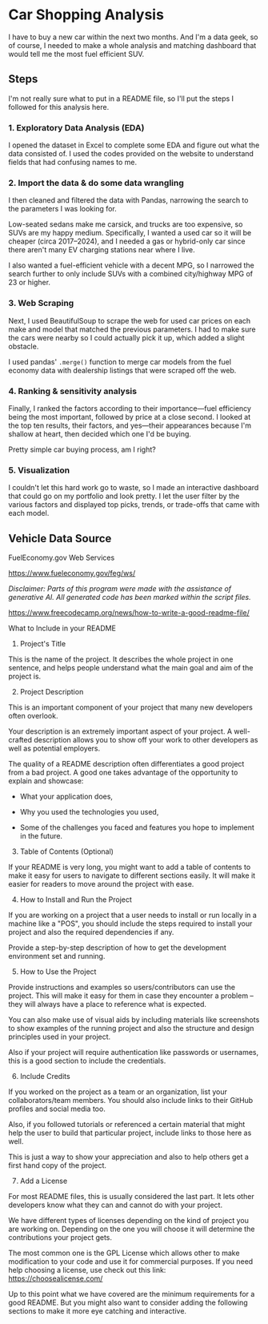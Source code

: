 # Car Shopping Analysis  

I have to buy a new car within the next two months. And I'm a data geek, so of course, I needed to make a whole analysis and matching dashboard that would tell me the most fuel efficient SUV.  


## Steps

I'm not really sure what to put in a README file, so I'll put the steps I followed for this analysis here.

### 1. Exploratory Data Analysis (EDA)

I opened the dataset in Excel to complete some EDA and figure out what the data consisted of. I used the codes provided on the website to understand fields that had confusing names to me.

### 2. Import the data & do some data wrangling

I then cleaned and filtered the data with Pandas, narrowing the search to the parameters I was looking for.

Low-seated sedans make me carsick, and trucks are too expensive, so SUVs are my happy medium. Specifically, I wanted a used car so it will be cheaper (circa 2017–2024), and I needed a gas or hybrid-only car since there aren't many EV charging stations near where I live.

I also wanted a fuel-efficient vehicle with a decent MPG, so I narrowed the search further to only include SUVs with a combined city/highway MPG of 23 or higher.

### 3. Web Scraping

Next, I used BeautifulSoup to scrape the web for used car prices on each make and model that matched the previous parameters. I had to make sure the cars were nearby so I could actually pick it up, which added a slight obstacle.

I used pandas' `.merge()` function to merge car models from the fuel economy data with dealership listings that were scraped off the web.

### 4. Ranking & sensitivity analysis

Finally, I ranked the factors according to their importance—fuel efficiency being the most important, followed by price at a close second. I looked at the top ten results, their factors, and yes—their appearances because I'm shallow at heart, then decided which one I'd be buying.

Pretty simple car buying process, am I right?

### 5. Visualization

I couldn't let this hard work go to waste, so I made an interactive dashboard that could go on my portfolio and look pretty. I let the user filter by the various factors and displayed top picks, trends, or trade-offs that came with each model.

## Vehicle Data Source  

FuelEconomy.gov Web Services

<https://www.fueleconomy.gov/feg/ws/>


*Disclaimer: Parts of this program were made with the assistance of generative AI. All generated code has been marked within the script files.*

  
    
      
      

<https://www.freecodecamp.org/news/how-to-write-a-good-readme-file/>

What to Include in your README

1. Project's Title

This is the name of the project. It describes the whole project in one sentence, and helps people understand what the main goal and aim of the project is.

2. Project Description

This is an important component of your project that many new developers often overlook.

Your description is an extremely important aspect of your project. A well-crafted description allows you to show off your work to other developers as well as potential employers.

The quality of a README description often differentiates a good project from a bad project. A good one takes advantage of the opportunity to explain and showcase:

- What your application does,

- Why you used the technologies you used,

- Some of the challenges you faced and features you hope to implement in the future.

3. Table of Contents (Optional)

If your README is very long, you might want to add a table of contents to make it easy for users to navigate to different sections easily. It will make it easier for readers to move around the project with ease.

4. How to Install and Run the Project

If you are working on a project that a user needs to install or run locally in a machine like a "POS", you should include the steps required to install your project and also the required dependencies if any.

Provide a step-by-step description of how to get the development environment set and running.

5. How to Use the Project

Provide instructions and examples so users/contributors can use the project. This will make it easy for them in case they encounter a problem – they will always have a place to reference what is expected.

You can also make use of visual aids by including materials like screenshots to show examples of the running project and also the structure and design principles used in your project.

Also if your project will require authentication like passwords or usernames, this is a good section to include the credentials.

6. Include Credits

If you worked on the project as a team or an organization, list your collaborators/team members. You should also include links to their GitHub profiles and social media too.

Also, if you followed tutorials or referenced a certain material that might help the user to build that particular project, include links to those here as well.

This is just a way to show your appreciation and also to help others get a first hand copy of the project.

7. Add a License

For most README files, this is usually considered the last part. It lets other developers know what they can and cannot do with your project.

We have different types of licenses depending on the kind of project you are working on. Depending on the one you will choose it will determine the contributions your project gets.

The most common one is the GPL License which allows other to make modification to your code and use it for commercial purposes. If you need help choosing a license, use check out this link: https://choosealicense.com/

Up to this point what we have covered are the minimum requirements for a good README. But you might also want to consider adding the following sections to make it more eye catching and interactive.